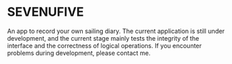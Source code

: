 # SEVENUFIVE
An app to record your own sailing diary. The current application is still under development, and the current stage mainly tests the integrity of the interface and the correctness of logical operations. If you encounter problems during development, please contact me.
